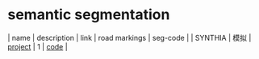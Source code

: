 # semantic segmentation
| name | description | link | road markings | seg-code | 
| SYNTHIA | 模拟 | [project](http://synthia-dataset.net/) | 1 | [code](https://github.com/voldemortX/pytorch-auto-drive/blob/9ec8172481b6d38201bdc2308caadc8a5feb02f5/tools/shells/deeplabv2_synthia_512x1024.sh) | 

